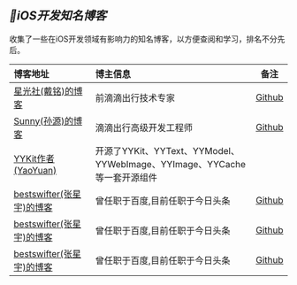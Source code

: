 

## *iOS开发知名博客*
收集了一些在iOS开发领域有影响力的知名博客，以方便查阅和学习，排名不分先后。

|博客地址|博主信息|备注|
|:---|:--|:---:
[星光社(戴铭)的博客](https://ming1016.github.io)|前滴滴出行技术专家|[Github](https://github.com/ming1016)
[Sunny(孙源)的博客](http://blog.sunnyxx.com)|滴滴出行高级开发工程师|[Github](https://github.com/forkingdog)
[YYKit作者(YaoYuan)](https://github.com/ibireme/)|开源了YYKit、YYText、YYModel、YYWebImage、YYImage、YYCache等一套开源组件|
[bestswifter(张星宇)的博客](https://bestswifter.com/#open)|曾任职于百度,目前任职于今日头条|[Github](https://github.com/bestswifter/blog)
[bestswifter(张星宇)的博客](https://bestswifter.com/#open)|曾任职于百度,目前任职于今日头条|[Github](https://github.com/bestswifter/blog)
[bestswifter(张星宇)的博客](https://bestswifter.com/#open)|曾任职于百度,目前任职于今日头条|[Github](https://github.com/bestswifter/blog)










